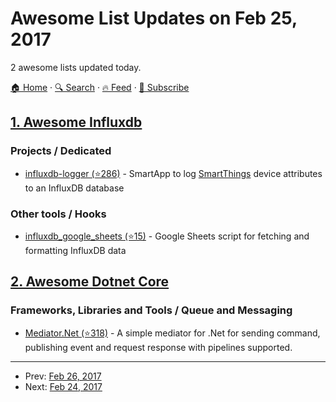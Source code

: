 # Awesome List Updates on Feb 25, 2017

2 awesome lists updated today.

[🏠 Home](/README.md) · [🔍 Search](https://www.trackawesomelist.com/search/) · [🔥 Feed](https://www.trackawesomelist.com/rss.xml) · [📮 Subscribe](https://trackawesomelist.us17.list-manage.com/subscribe?u=d2f0117aa829c83a63ec63c2f&id=36a103854c)



## [1. Awesome Influxdb](/content/mark-rushakoff/awesome-influxdb/README.md)

### Projects / Dedicated

*   [influxdb-logger (⭐286)](https://github.com/codersaur/SmartThings/tree/master/smartapps/influxdb-logger) - SmartApp to log [SmartThings](https://www.smartthings.com/) device attributes to an InfluxDB database

### Other tools / Hooks

*   [influxdb\_google\_sheets (⭐15)](https://github.com/HormyAJP/influxdb_google_sheets) - Google Sheets script for fetching and formatting InfluxDB data

## [2. Awesome Dotnet Core](/content/thangchung/awesome-dotnet-core/README.md)

### Frameworks, Libraries and Tools / Queue and Messaging

*   [Mediator.Net (⭐318)](https://github.com/mayuanyang/Mediator.Net) - A simple mediator for .Net for sending command, publishing event and request response with pipelines supported.

---

- Prev: [Feb 26, 2017](/content/2017/02/26/README.md)
- Next: [Feb 24, 2017](/content/2017/02/24/README.md)